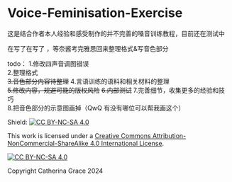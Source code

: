 # Voice-Feminisation-Exercise
这是结合作者本人经验和感受制作的并不完善的嗓音训练教程，目前还在测试中  

在写了在写了 ，等奈酱考完雅思回来整理格式&写音色部分

todo：
1.修改四声音调图错误  
2.整理格式  
~~3.音色部分内容待整理~~ 
4.言语训练的语料和相关材料的整理  
~~5.修改内容，规避可能的版权风险~~
~~6.内部测试~~
7.完善细节，收集更多的经验和技巧  
8.把音色部分的示意图画掉（QwQ 有没有哪位可以帮我画这个）

Shield: [![CC BY-NC-SA 4.0][cc-by-nc-sa-shield]][cc-by-nc-sa]

This work is licensed under a
[Creative Commons Attribution-NonCommercial-ShareAlike 4.0 International License][cc-by-nc-sa].

[![CC BY-NC-SA 4.0][cc-by-nc-sa-image]][cc-by-nc-sa]

[cc-by-nc-sa]: http://creativecommons.org/licenses/by-nc-sa/4.0/
[cc-by-nc-sa-image]: https://licensebuttons.net/l/by-nc-sa/4.0/88x31.png
[cc-by-nc-sa-shield]: https://img.shields.io/badge/License-CC%20BY--NC--SA%204.0-lightgrey.svg


Copyright Catherina Grace 2024
